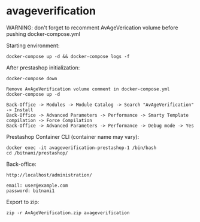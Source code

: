 # avageverification

WARNING: don't forget to recomment AvAgeVerication volume before pushing docker-compose.yml

Starting environment:
```
docker-compose up -d && docker-compose logs -f
```

After prestashop initialization:
```
docker-compose down

Remove AvAgeVerification volume comment in docker-compose.yml
docker-compose up -d

Back-Office -> Modules -> Module Catalog -> Search "AvAgeVerification" -> Install
Back-Office -> Advanced Parameters -> Performance -> Smarty Template compilation -> Force Compilation
Back-Office -> Advanced Parameters -> Performance -> Debug mode -> Yes
```

Prestashop Container CLI (container name may vary):
```
docker exec -it avageverification-prestashop-1 /bin/bash
cd /bitnami/prestashop/
```

Back-office:
```
http://localhost/administration/

email: user@example.com
password: bitnami1
```

Export to zip:
```
zip -r AvAgeVerification.zip avageverification
```

